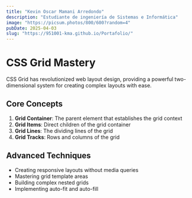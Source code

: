 ```yaml
---
title: "Kevin Oscar Mamani Arredondo"
description: "Estudiante de ingeniería de Sistemas e Informática"
image: "https://picsum.photos/800/600?random=4"
pubDate: 2025-04-03
slug: "https://951001-kma.github.io/Portafolio/"
---
```


# CSS Grid Mastery

CSS Grid has revolutionized web layout design, providing a powerful two-dimensional system for creating complex layouts with ease.

## Core Concepts

1. **Grid Container**: The parent element that establishes the grid context
2. **Grid Items**: Direct children of the grid container
3. **Grid Lines**: The dividing lines of the grid
4. **Grid Tracks**: Rows and columns of the grid

## Advanced Techniques

- Creating responsive layouts without media queries
- Mastering grid template areas
- Building complex nested grids
- Implementing auto-fit and auto-fill
